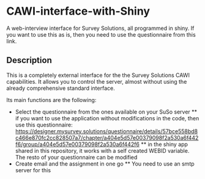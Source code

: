 # CAWI-interface-with-Shiny
A web-interview interface for Survey Solutions, all programmed in shiny. If you want to use this as is, then you need to use the questionnaire from this link.


## Description

This is a completely external interface for the the Survey Solutions CAWI capabilities. It allows you to control the server, almost without using the
already comprehensive standard interface. 

Its main functions are the following:

* Select the questionnaire from the ones available on your SuSo server
** if you want to use the application without modifications in the code, then use this questionnaire: https://designer.mysurvey.solutions/questionnaire/details/57bce558bd8c466e870fc2cc828507a7/chapter/a404e5d57e00379098f2a530a6f442f6/group/a404e5d57e00379098f2a530a6f442f6
** in the shiny app shared in this repository, it works with a self created WEBID variable. The resto of your questionnaire can be modified
* Create email and the assignment in one go
** You need to use an smtp server for this


